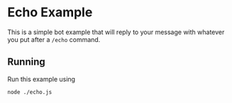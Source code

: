 # Echo Example
This is a simple bot example that will reply to your message with whatever you put after a `/echo` command.

## Running
Run this example using

`node ./echo.js`